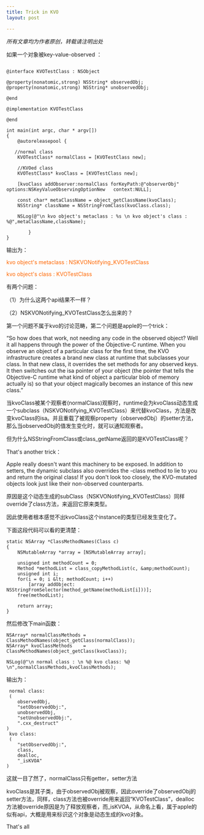 ```yaml
---
title: Trick in KVO
layout: post

---
```


<em>所有文章均为作者原创，转载请注明出处</em>

如果一个对象被key-value-observed ：

```objc

@interface KVOTestClass : NSObject

@property(nonatomic,strong) NSString* observedObj;
@property(nonatomic,strong) NSString* unobservedObj;

@end

@implementation KVOTestClass

@end

int main(int argc, char * argv[])
{
    @autoreleasepool {
    
   //normal class
    KVOTestClass* normalClass = [KVOTestClass new];

    //KVOed class
    KVOTestClass* kvoClass = [KVOTestClass new];

    [kvoClass addObserver:normalClass forKeyPath:@"observerObj" options:NSKeyValueObservingOptionNew   context:NULL];

    const char* metaClassName = object_getClassName(kvoClass);
    NSString* className = NSStringFromClass(kvoClass.class);

    NSLog(@"\n kvo object's metaclass : %s \n kvo object's class : %@",metaClassName,className);
        
        }
}
```

输出为：

<span style="color: #ff6600;">kvo object's metaclass : NSKVONotifying_KVOTestClass</span>

<span style="color: #ff6600;"> kvo object's class : KVOTestClass</span>


有两个问题：

（1）为什么这两个api结果不一样？

（2）NSKVONotifying_KVOTestClass怎么出来的？

第一个问题不属于kvo的讨论范畴，第二个问题是apple的一个trick：
>
“So how does that work, not needing any code in the observed object? Well it all happens through the power of the Objective-C runtime. When you observe an object of a particular class for the first time, the KVO infrastructure creates a brand new class at runtime that subclasses your class. In that new class, it overrides the set methods for any observed keys. It then switches out the isa pointer of your object (the pointer that tells the Objective-C runtime what kind of object a particular blob of memory actually is) so that your object magically becomes an instance of this new class.”

当kvoClass被某个观察者(normalClass)观察时，runtime会为kvoClass动态生成一个subclass（NSKVONotifying_KVOTestClass）来代替kvoClass，方法是改变kvoClass的isa。并且重载了被观察property（observedObj）的setter方法，那么当observedObj的值发生变化时，就可以通知观察者。

但为什么NSStringFromClass或class_getName返回的是KVOTestClass呢？

That's another trick：

>
Apple really doesn't want this machinery to be exposed. In addition to setters, the dynamic subclass also overrides the -class method to lie to you and return the original class! If you don't look too closely, the KVO-mutated objects look just like their non-observed counterparts.

原因是这个动态生成的subClass（NSKVONotifying_KVOTestClass）同样override了class方法，来返回它原来类型。

因此使用者根本感觉不出kvoClass这个instance的类型已经发生变化了。

下面这段代码可以看的更清楚：

 
```objc
static NSArray *ClassMethodNames(Class c)
{
    NSMutableArray *array = [NSMutableArray array];
    
    unsigned int methodCount = 0;
    Method *methodList = class_copyMethodList(c, &amp;methodCount);
    unsigned int i;
    for(i = 0; i &lt; methodCount; i++)
        [array addObject: NSStringFromSelector(method_getName(methodList[i]))];
    free(methodList);
    
    return array;
}
``` 

然后修改下main函数：

```objc
NSArray* normalClassMethods = ClassMethodNames(object_getClass(normalClass));
NSArray* kvoClassMethods    = ClassMethodNames(object_getClass(kvoClass));
        
NSLog(@"\n normal class : \n %@ kvo class: %@ \n",normalClassMethods,kvoClassMethods);
```

输出为：

```objc
 normal class: 
 (
    observedObj,
    "setObservedObj:",
    unobservedObj,
    "setUnobservedObj:",
    ".cxx_destruct"
) 
 kvo class: 
 (
    "setObservedObj:",
    class,
    dealloc,
    "_isKVOA"
)
```

这就一目了然了，normalClass只有getter，setter方法

kvoClass是其子类，由于observedObj被观察，因此override了observedObj的setter方法，同样，class方法也被override用来返回“KVOTestClass”，dealloc方法被override原因是为了释放观察者，而_isKVOA，从命名上看，属于apple的似有api，大概是用来标识这个对象是动态生成的kvo对象。

That's all

